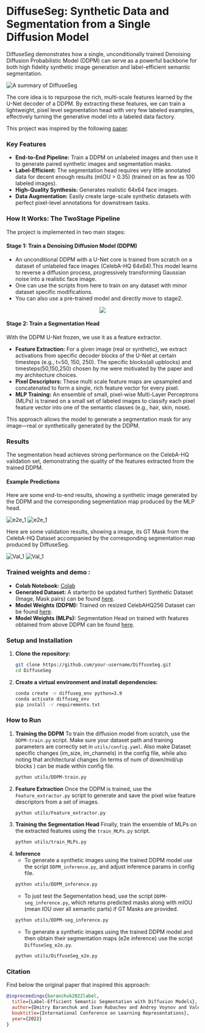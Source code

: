 # DiffuseSeg: Synthetic Data and Segmentation from a Single Diffusion Model

DiffuseSeg demonstrates how a single, unconditionally trained Denoising Diffusion Probabilistic Model (DDPM) can serve as a powerful backbone for both high fidelity synthetic image generation and label-efficient semantic segmentation.

![A summary of DiffuseSeg](display_imgs/summary.png)

The core idea is to repurpose the rich, multi-scale features learned by the U-Net decoder of a DDPM. By extracting these features, we can train a lightweight, pixel level segmentation head with very few labeled examples, effectively turning the generative model into a labeled data factory.

This project was inspired by the following [paper](https://arxiv.org/abs/2112.03126).
### Key Features
- **End-to-End Pipeline:** Train a DDPM on unlabeled images and then use it to generate paired synthetic images and segmentation masks.
- **Label-Efficient:** The segmentation head requires very little annotated data for decent enough results (mIOU > 0.35) (trained on as few as 100 labeled images).
- **High-Quality Synthesis:** Generates realistic 64x64 face images.
- **Data Augmentation:** Easily create large-scale synthetic datasets with perfect pixel-level annotations for downstream tasks.

### How It Works: The TwoStage Pipeline
The project is implemented in two main stages:

#### Stage 1: Train a Denoising Diffusion Model (DDPM)
- An unconditional DDPM with a U-Net core is trained from scratch on a dataset of unlabeled face images (CelebA-HQ 64x64).This model learns to reverse a diffusion process, progressively transforming Gaussian noise into a realistic face image.
- One can use the scripts from here to train on any dataset with minor dataset specific modifications.
- You can also use a pre-trained model and directly move to stage2.

<p align="center">
  <img src="display_imgs/grid_gif.gif">
</p>

#### Stage 2: Train a Segmentation Head
With the DDPM U-Net frozen, we use it as a feature extractor.

- **Feature Extraction:** For a given image (real or synthetic), we extract activations from specific decoder blocks of the U-Net at certain timesteps (e.g., t=50, 150, 250). The specific blocks(all upblocks) and timesteps(50,150,250) chosen by me were motivated by the paper and my architecture choices.
- **Pixel Descriptors:** These multi scale feature maps are upsampled and concatenated to form a single, rich feature vector for every pixel.
- **MLP Training:** An ensemble of small, pixel-wise Multi-Layer Perceptrons (MLPs) is trained on a small set of labeled images to classify each pixel feature vector into one of the semantic classes (e.g., hair, skin, nose).


This approach allows the model to generate a segmentation mask for any image—real or synthetically generated by the DDPM.

### Results
The segmentation head achieves strong performance on the CelebA-HQ validation set, demonstrating the quality of the features extracted from the trained DDPM.

<!-- | Dataset | mIoU (%) | Notes |
| :--- | :---: | :--- |
| CelebAHQ64 Validation | 76.45 | [cite_start]Trained on only 100 labeled images[cite: 230]. | -->

#### Example Predictions
Here are some end-to-end results, showing a synthetic image generated by the DDPM and the corresponding segmentation map produced by the MLP head.

![e2e_1](display_imgs/e2e_sample1.png)
![e2e_1](display_imgs/e2e_sample2.png)

Here are some validation results, showing a image, its GT Mask from the CelebA-HQ Dataset accompanied by the corresponding segmentation map produced by DiffuseSeg.

![Val_1](display_imgs/val_sample1.png)
![Val_1](display_imgs/val_sample2.png)

### Trained weights and demo :
- **Colab Notebook:** [Colab](https://colab.research.google.com/drive/1ffuBn-7NH81qVtxXYh4Wxz3HFRHsw03-?usp=sharing)
- **Generated Dataset:** A starter(to be updated further) Synthetic Dataset (Image, Mask pairs) can be found [here](https://huggingface.co/datasets/Harish-JHR/DiffuseSeg_end2end).
- **Model Weights (DDPM):** Trained on resized CelebAHQ256 Dataset can be found [here](https://huggingface.co/Harish-JHR/DDPM_CelebAHQ64).
- **Model Weights (MLPs):** Segmentation Head on trained with features obtained from above DDPM can be found [here](https://huggingface.co/Harish-JHR/DiffuseSegWeights).

### Setup and Installation
1.  **Clone the repository:**
    ```bash
    git clone https://github.com/your-username/DiffuseSeg.git
    cd DiffuseSeg
    ```
2.  **Create a virtual environment and install dependencies:**
    ```bash
    conda create -n diffuseg_env python=3.9
    conda activate diffuseg_env
    pip install -r requirements.txt
    ```

### How to Run
1.  **Training the DDPM**
    To train the diffusion model from scratch, use the `DDPM-train.py` script. Make sure your dataset path and training parameters are correctly set in `utils/config.yaml`. Also make Dataset specific changes (im_size, im_channels) in the config file, while also noting that architectural changes (in terms of num of down/mid/up blocks ) can be made within config file.
    ```bash
    python utils/DDPM-train.py 
    ```
2.  **Feature Extraction**
    Once the DDPM is trained, use the `Feature_extractor.py` script to generate and save the pixel wise feature descriptors from a set of images.
    ```bash
    python utils/Feature_extractor.py 
    ```
3.  **Training the Segmentation Head**
    Finally, train the ensemble of MLPs on the extracted features using the `train_MLPs.py` script.
    ```bash
    python utils/train_MLPs.py 
    ```
4.  **Inference**
    - To generate a synthetic images using the trained DDPM model use the script `DDPM_inference.py`, and adjust inference params in config file.
    ```bash
    python utils/DDPM_inference.py
    ```
    - To just test the Segementation head, use the script `DDPM-seg_inference.py`, which returns predicted masks along with mIOU (mean IOU over all semantic parts) if GT Masks are provided.
    ```bash
    python utils/DDPM-seg_inference.py
    ```
    - To generate a synthetic images using the trained DDPM model and then obtain their segmentation maps (e2e inference) use the script `DiffuseSeg_e2e.py`.
    ```bash
    python utils/DiffuseSeg_e2e.py
    ```

### Citation
Find below the original paper that inspired this approach:
```bibtex
@inproceedings{baranchuk2022label,
  title={Label-Efficient Semantic Segmentation with Diffusion Models},
  author={Dmitry Baranchuk and Ivan Rubachev and Andrey Voynov and Valentin Khrulkov and Artem Babenko},
  booktitle={International Conference on Learning Representations},
  year={2022}
}
